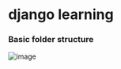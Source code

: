 # django learning

### Basic folder structure
![image](https://github.com/Vidyart29/web-dev/blob/master/file%20structure.png)

